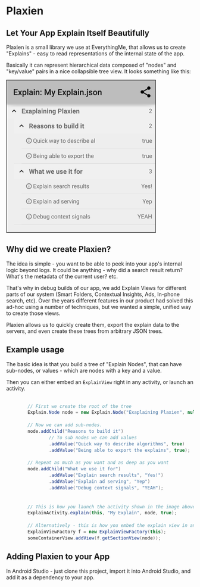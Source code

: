 # Plaxien
## Let Your App Explain Itself Beautifully

Plaxien is a small library we use at EverythingMe, that allows us to create "Explains" - easy to read representations of the internal state of the app.

Basically it can represent hierarchical data composed of "nodes" and "key/value" pairs in a nice collapsible tree view. It looks something like this:

![Plaxien Exammple Screenshot](plaxien.png)

## Why did we create Plaxien?

The idea is simple - you want to be able to peek into your app's internal logic beyond logs.
It could be anything - why did a search result return? What's the metadata of the current user? etc.

That's why in debug builds of our app, we add Explain Views for different parts of our system (Smart Folders, Contextual Insights, Ads, In-phone search, etc).
Over the years different features in our product had solved this ad-hoc using a number of techniques,
but we wanted a simple, unified way to create those views.

Plaxien allows us to quickly create them, export the explain data to the servers, and even create these trees from arbitrary JSON trees.

## Example usage

The basic idea is that you build a tree of "Explain Nodes", that can have sub-nodes, or values - which are nodes with a key and a value.

Then you can either embed an `ExplainView` right in any activity, or launch an activity.

```java

        // First we create the root of the tree
        Explain.Node node = new Explain.Node("Exaplaining Plaxien", null);

        // Now we can add sub-nodes.
        node.addChild("Reasons to build it")
                // To sub nodes we can add values
                .addValue("Quick way to describe algorithms", true)
                .addValue("Being able to export the explains", true);

        // Repeat as much as you want and as deep as you want
        node.addChild("What we use it for")
                .addValue("Explain search results", "Yes!")
                .addValue("Explain ad serving", "Yep")
                .addValue("Debug context signals", "YEAH");


        // This is how you launch the activity shown in the image above
        ExplainActivity.explain(this, "My Explain", node, true);

        // Alternatively - this is how you embed the explain view in an activity
        ExplainViewFactory f = new ExplainViewFactory(this);
        someContainerView.addView(f.getSectionView(node));


```


## Adding Plaxien to your App

In Android Studio - just clone this project, import it into Android Studio, and add it as a dependency to your app.

